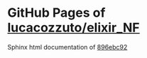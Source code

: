 GitHub Pages of [lucacozzuto/elixir_NF](https://github.com/lucacozzuto/elixir_NF.git)
===
Sphinx html documentation of [896ebc92](https://github.com/lucacozzuto/elixir_NF/tree/896ebc929a9681d831edf1246ada4ad234c098db)
